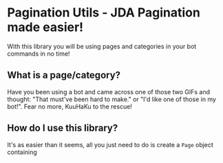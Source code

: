 # Pagination Utils - JDA Pagination made easier!

With this library you will be using pages and categories in your bot commands in no time!

## What is a page/category?

Have you been using a bot and came across one of those two GIFs and thought: "That must've been hard to make." or "I'd like one of those in my bot!". Fear no more, KuuHaKu to the rescue!

## How do I use this library?

It's as easier than it seems, all you just need to do is create a `Page` object containing 

